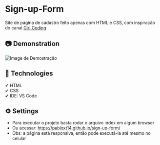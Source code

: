 # Sign-up-Form
Site de página de cadastro feito apenas com HTML e CSS, com inspiração do canal [Girl Coding](https://www.youtube.com/channel/UCp9iM676aUBzT03JiGExFEw)

## 📷 Demonstration
<img src="./assets/project-demonstration.gif" alt="Image de Demostração"> 

## 🚀 Technologies
✔ HTML
<br>
✔ CSS
<br> 
✔ IDE: VS Code

## ⚙ Settings
* Para executar o projeto basta rodar o arquivo index em algum browser
* Ou acessar: https://pabloxt14.github.io/sign-up-form/
* Obs: a página está responsiva, então pode executá-la até mesmo no celular